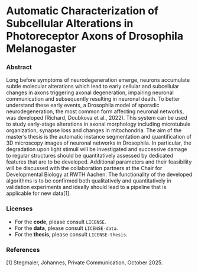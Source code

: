 # Automatic Characterization of Subcellular Alterations in Photoreceptor Axons of Drosophila Melanogaster

### Abstract
Long before symptoms of neurodegeneration emerge, neurons accumulate subtle molecular alterations which lead to early cellular and subcellular changes in axons triggering axonal degeneration, impairing neuronal communication and subsequently resulting in neuronal death. To better understand these early events, a Drosophila model of sporadic neurodegeneration, the most common form affecting neuronal networks, was developed (Richard, Doubkova et al., 2022). This system can be used to study early-stage alterations in axonal morphology including microtubule organization, synapse loss and changes in mitochondria. 
The aim of the master’s thesis is the automatic instance segmentation and quantification of 3D microscopy images of neuronal networks in Drosophila. In particular, the degradation upon light stimuli will be investigated and successive damage to regular structures should be quantitatively assessed by dedicated features that are to be developed. Additional parameters and their feasibility will be discussed with the collaboration partners at the Chair for Developmental Biology at RWTH Aachen. The functionality of the developed algorithms is to be confirmed both qualitatively and quantitatively in validation experiments and ideally should lead to a pipeline that is applicable for new data[1].

### Licenses
* For the **code**, please consult `LICENSE`.
* For the **data**, please consult `LICENSE-data`.
* For the **thesis**, please consult `LICENSE-thesis`.

### References
[1] Stegmaier, Johannes, Private Communication, October 2025.
